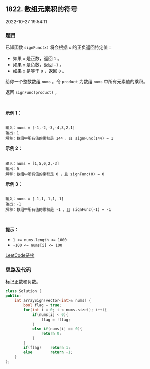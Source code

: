 ## 1822. 数组元素积的符号

2022-10-27 19:54:11

### 题目

已知函数 ``signFunc(x)`` 将会根据 ``x`` 的正负返回特定值：


- 如果 ``x`` 是正数，返回 ``1`` 。
- 如果 ``x`` 是负数，返回 ``-1`` 。
- 如果 ``x`` 是等于 ``0`` ，返回 ``0`` 。


给你一个整数数组 ``nums`` 。令 ``product`` 为数组 ``nums`` 中所有元素值的乘积。

返回 ``signFunc(product)`` 。

 

**示例 1：**

```

输入：nums = [-1,-2,-3,-4,3,2,1]
输出：1
解释：数组中所有值的乘积是 144 ，且 signFunc(144) = 1
```

**示例 2：**

```

输入：nums = [1,5,0,2,-3]
输出：0
解释：数组中所有值的乘积是 0 ，且 signFunc(0) = 0
```

**示例 3：**

```

输入：nums = [-1,1,-1,1,-1]
输出：-1
解释：数组中所有值的乘积是 -1 ，且 signFunc(-1) = -1
```

 

**提示：**


- ``1 <= nums.length <= 1000``
- ``-100 <= nums[i] <= 100``



[LeetCode链接](https://leetcode-cn.com/problems/sign-of-the-product-of-an-array/)

### 思路及代码

标记正数和负数。

```cpp
class Solution {
public:
    int arraySign(vector<int>& nums) {
        bool flag = true;
        for(int i = 0; i < nums.size(); i++){
            if(nums[i] < 0){
                flag = !flag;
            }
            else if(nums[i] == 0){
                return 0;
            }
        }
        if(flag)    return 1;
        else        return -1;
    }
};
```
